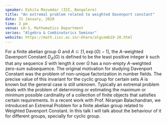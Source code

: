 ```yaml
---
speaker: Eshita Mazumdar (ISI, Bangalore)
title: "An extremal problem related to weighted Davenport constant"
date: 31 January, 2020
time: 3 pm
venue: LH-3, Mathematics Department
series: "Algebra & Combinatorics Seminar"
website: https://math.iisc.ac.in/~khare/algcomb19-20.html
---
```


For a finite abelian group $G$ and $A \subset [1, \exp(G) - 1]$, the
$A$-weighted Davenport Constant $D_A(G)$ is defined to be the least
positive integer $k$ such that any sequence $S$ with length $k$ over $G$
has a non-empty $A$-weighted zero-sum subsequence. The original motivation
for studying Davenport Constant was the problem of non-unique
factorization in number fields. The precise value of this invariant for
the cyclic group for certain sets $A$ is known but the general case is
still unknown. Typically an extremal problem deals with the problem of
determining or estimating the maximum or minimum possible cardinality of
a collection of finite objects that satisfies certain requirements. In a
recent work with Prof. Niranjan Balachandran, we introduced an Extremal
Problem for a finite abelian group related to Weighted Davenport
Constant. In this talk I will talk about the behaviour of it for
different groups, specially for cyclic group.
